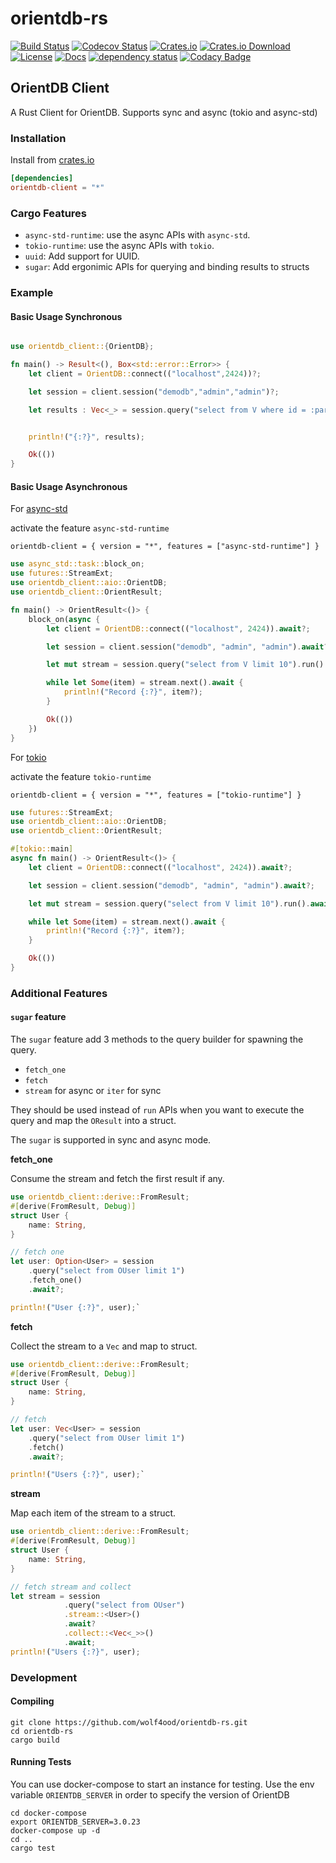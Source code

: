 # orientdb-rs

[![Build Status](https://travis-ci.org/wolf4ood/orientdb-rs.svg?branch=master)](https://travis-ci.org/wolf4ood/orientdb-rs)
[![Codecov Status](https://codecov.io/gh/wolf4ood/orientdb-rs/branch/master/graph/badge.svg)](https://codecov.io/gh/wolf4ood/orientdb-rs)
[![Crates.io](https://img.shields.io/crates/v/orientdb-client.svg)](https://crates.io/crates/orientdb-client)
[![Crates.io Download](https://img.shields.io/crates/d/orientdb-client.svg)](https://crates.io/crates/orientdb-client)
[![License](https://img.shields.io/badge/License-Apache%202.0-blue.svg)](https://opensource.org/licenses/Apache-2.0)
[![Docs](https://docs.rs/orientdb-client/badge.svg)](https://docs.rs/orientdb-client)
[![dependency status](https://deps.rs/repo/github/wolf4ood/orientdb-rs/status.svg)](https://deps.rs/repo/github/wolf4ood/orientdb-rs)
[![Codacy Badge](https://api.codacy.com/project/badge/Grade/e29ea9b1c90a47f797d259de04eb595b)](https://www.codacy.com/app/wolf4ood/orientdb-rs?utm_source=github.com&amp;utm_medium=referral&amp;utm_content=wolf4ood/orientdb-rs&amp;utm_campaign=Badge_Grade)



## OrientDB Client


A Rust Client for OrientDB. Supports sync and async (tokio and async-std)


### Installation


Install from [crates.io](https://crates.io/)

```toml
[dependencies]
orientdb-client = "*"
```

### Cargo Features

- `async-std-runtime`: use the async APIs with `async-std`.
- `tokio-runtime`: use the async APIs with `tokio`.
- `uuid`: Add support for UUID.
- `sugar`: Add ergonimic APIs for querying and binding results to structs

### Example


#### Basic Usage Synchronous



```rust

use orientdb_client::{OrientDB};

fn main() -> Result<(), Box<std::error::Error>> {
    let client = OrientDB::connect(("localhost",2424))?;

    let session = client.session("demodb","admin","admin")?;

    let results : Vec<_> = session.query("select from V where id = :param").named(&[("param", &1)]).run()?.collect();


    println!("{:?}", results);

    Ok(())
}
```

#### Basic Usage Asynchronous


For [async-std](https://async.rs/)

activate the feature `async-std-runtime`

`orientdb-client = { version = "*", features = ["async-std-runtime"] }`

```rust
use async_std::task::block_on;
use futures::StreamExt;
use orientdb_client::aio::OrientDB;
use orientdb_client::OrientResult;

fn main() -> OrientResult<()> {
    block_on(async {
        let client = OrientDB::connect(("localhost", 2424)).await?;

        let session = client.session("demodb", "admin", "admin").await?;

        let mut stream = session.query("select from V limit 10").run().await?;

        while let Some(item) = stream.next().await {
            println!("Record {:?}", item?);
        }

        Ok(())
    })
}
```


For [tokio](https://tokio.rs/)

activate the feature `tokio-runtime`

`orientdb-client = { version = "*", features = ["tokio-runtime"] }`


```rust
use futures::StreamExt;
use orientdb_client::aio::OrientDB;
use orientdb_client::OrientResult;

#[tokio::main]
async fn main() -> OrientResult<()> {
    let client = OrientDB::connect(("localhost", 2424)).await?;

    let session = client.session("demodb", "admin", "admin").await?;

    let mut stream = session.query("select from V limit 10").run().await?;

    while let Some(item) = stream.next().await {
        println!("Record {:?}", item?);
    }

    Ok(())
}
```


### Additional Features


#### `sugar` feature


The `sugar` feature add 3 methods to the query builder for spawning the query. 

- `fetch_one`
- `fetch`
- `stream` for async or `iter` for sync


They should be used instead of `run` APIs when you want to execute the query and map the `OResult` into a struct. 

The `sugar` is supported in sync and async mode.


**fetch_one**

Consume the stream and fetch the first result if any.

```rust
use orientdb_client::derive::FromResult;
#[derive(FromResult, Debug)]
struct User {
    name: String,
}

// fetch one
let user: Option<User> = session
    .query("select from OUser limit 1")
    .fetch_one()
    .await?;

println!("User {:?}", user);`
```


**fetch**

Collect the stream to a `Vec` and map to struct.

```rust
use orientdb_client::derive::FromResult;
#[derive(FromResult, Debug)]
struct User {
    name: String,
}

// fetch 
let user: Vec<User> = session
    .query("select from OUser limit 1")
    .fetch()
    .await?;

println!("Users {:?}", user);`
```


**stream**

 Map each item of the stream to a struct.

```rust
use orientdb_client::derive::FromResult;
#[derive(FromResult, Debug)]
struct User {
    name: String,
}

// fetch stream and collect
let stream = session
            .query("select from OUser")
            .stream::<User>()
            .await?
            .collect::<Vec<_>>()
            .await;
println!("Users {:?}", user);

```




### Development


#### Compiling



```
git clone https://github.com/wolf4ood/orientdb-rs.git
cd orientdb-rs
cargo build
```


#### Running Tests



You can use docker-compose to start an instance for testing. Use the env variable `ORIENTDB_SERVER`
in order to specify the version of OrientDB

```
cd docker-compose
export ORIENTDB_SERVER=3.0.23
docker-compose up -d
cd ..
cargo test
```
